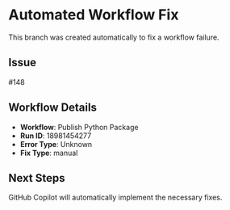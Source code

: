 # Automated Workflow Fix

This branch was created automatically to fix a workflow failure.

## Issue

#148

## Workflow Details

- **Workflow**: Publish Python Package
- **Run ID**: 18981454277
- **Error Type**: Unknown
- **Fix Type**: manual

## Next Steps

GitHub Copilot will automatically implement the necessary fixes.
